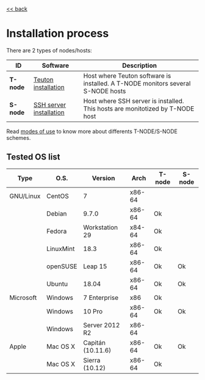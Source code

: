 [<< back](../../README.md)

# Installation process

There are 2 types of nodes/hosts:

| ID | Software | Description |
| -- | -------- | ----------- |
| **T-node** | [Teuton installation](t-node.md) | Host where Teuton software is installed. A T-NODE monitors several S-NODE hosts |
| **S-node** | [SSH server installation](s-node.md) | Host where SSH server is installed. This hosts are monitotized by T-NODE host |

Read [modes of use](modes_of_use.md) to know more about differents T-NODE/S-NODE schemes.

## Tested OS list

| Type      | O.S.      | Version        | Arch   | T-node | S-node |
| --------- | --------- | -------------- | ------ | ------ | ------ |
| GNU/Linux | CentOS    | 7              | x86-64 |        |        |
|           | Debian    | 9.7.0          | x86-64 | Ok     |        |
|           | Fedora    | Workstation 29 | x84-64 | Ok     |        |
|           | LinuxMint | 18.3           | x86-64 | Ok     |        |
|           | openSUSE  | Leap 15        | x86-64 | Ok     | Ok     |
|           | Ubuntu    | 18.04          | x86-64 | Ok     | Ok     |
| Microsoft | Windows   | 7 Enterprise   | x86    | Ok     |        |
|           | Windows   | 10 Pro         | x86-64 | Ok     | Ok     |
|           | Windows   | Server 2012 R2 | x86-64 |        |        |
| Apple     | Mac OS X  | Capitán (10.11.6) | x86-64 | Ok  | Ok     |
|           | Mac OS X  | Sierra (10.12)    | x86-64 | Ok  |        |

